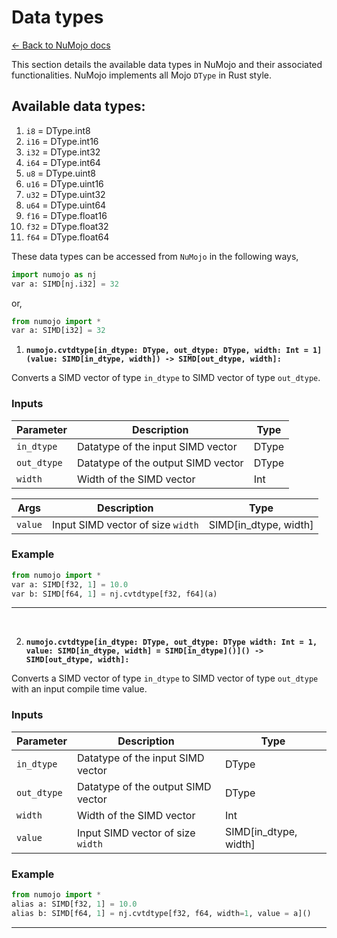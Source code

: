 # Data types
[← Back to NuMojo docs](../README.md)

This section details the available data types in NuMojo and their associated functionalities. NuMojo implements all Mojo `DType` in Rust style.   

## Available data types:
1.  `i8` = DType.int8
2.  `i16` = DType.int16
3.  `i32` = DType.int32
4.  `i64` = DType.int64
5.  `u8` = DType.uint8
6.  `u16` = DType.uint16
7.  `u32` = DType.uint32
8.  `u64` = DType.uint64
9.  `f16` = DType.float16
10. `f32` = DType.float32
11. `f64` = DType.float64

These data types can be accessed from `NuMojo` in the following ways,

```python
import numojo as nj
var a: SIMD[nj.i32] = 32
```
or,
```python
from numojo import *
var a: SIMD[i32] = 32
```


1. **`numojo.cvtdtype[in_dtype: DType, out_dtype: DType, width: Int = 1](value: SIMD[in_dtype, width]) -> SIMD[out_dtype, width]:`**

Converts a SIMD vector of type `in_dtype` to SIMD vector of type `out_dtype`.

### Inputs

| **Parameter** | **Description**                | **Type** |
| ------------- | ------------------------------ | -------- |
| `in_dtype`       | Datatype of the input SIMD vector | DType    |
| `out_dtype`       | Datatype of the output SIMD vector | DType    |
| `width`       | Width of the SIMD vector | Int  |

| **Args** | **Description**                                             | **Type**                   |
| -------- | ----------------------------------------------------------- | -------------------------- |
| `value` | Input SIMD vector of size `width` | SIMD[in_dtype, width] |

### Example

```python
from numojo import *
var a: SIMD[f32, 1] = 10.0 
var b: SIMD[f64, 1] = nj.cvtdtype[f32, f64](a)
```

---

<br>


2. **`numojo.cvtdtype[in_dtype: DType, out_dtype: DType width: Int = 1, value: SIMD[in_dtype, width] = SIMD[in_dtype]()]() -> SIMD[out_dtype, width]:`**

Converts a SIMD vector of type `in_dtype` to SIMD vector of type `out_dtype` with an input compile time value. 

### Inputs

| **Parameter** | **Description**                | **Type** |
| ------------- | ------------------------------ | -------- |
| `in_dtype`       | Datatype of the input SIMD vector | DType    |
| `out_dtype`       | Datatype of the output SIMD vector | DType    |
| `width`       | Width of the SIMD vector | Int  |
| `value`       | Input SIMD vector of size `width` | SIMD[in_dtype, width]|

### Example

```python
from numojo import *
alias a: SIMD[f32, 1] = 10.0 
alias b: SIMD[f64, 1] = nj.cvtdtype[f32, f64, width=1, value = a]()
```

---

<br>